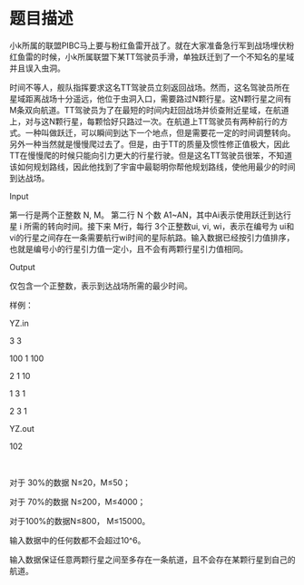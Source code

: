 # 题目描述


<div>
	<p>
		小k所属的联盟PIBC马上要与粉红鱼雷开战了。就在大家准备急行军到战场埋伏粉红鱼雷的时候，小k所属联盟下某TT驾驶员手滑，单独跃迁到了一个不知名的星域并且误入虫洞。
	</p>
	<p>
		时间不等人，舰队指挥要求这名TT驾驶员立刻返回战场。然而，这名驾驶员所在星域距离战场十分遥远，他位于虫洞入口，需要路过N颗行星。这N颗行星之间有M条双向航道。TT驾驶员为了在最短的时间内赶回战场并侦查附近星域，在航道上，对与这N颗行星，每颗恰好只路过一次。在航道上TT驾驶员有两种前行的方式。一种叫做跃迁，可以瞬间到达下一个地点，但是需要花一定的时间调整转向。另外一种当然就是慢慢爬过去了。但是，由于TT的质量及惯性修正值极大，因此TT在慢慢爬的时候只能向引力更大的行星行驶。但是这名TT驾驶员很笨，不知道该如何规划路线，因此他找到了宇宙中最聪明你帮他规划路线，使他用最少的时间到达战场。
	</p>
	<p>
		Input
	</p>
	<p>
		第一行是两个正整数 N, M。 第二行 N 个数 A1~AN，其中Ai表示使用跃迁到达行星 i 所需的转向时间。接下来 M行，每行 3个正整数ui, vi, wi，表示在编号为 ui和vi的行星之间存在一条需要航行wi时间的星际航路。输入数据已经按引力值排序，也就是编号小的行星引力值一定小，且不会有两颗行星引力值相同。
	</p>
	<p>
		Output
	</p>
	<p>
		仅包含一个正整数，表示到达战场所需的最少时间。
	</p>
	<p>
		样例：
	</p>
	<p>
		YZ.in
	</p>
	<p>
		3 3
	</p>
	<p>
		100 1 100
	</p>
	<p>
		2 1 10
	</p>
	<p>
		1 3 1
	</p>
	<p>
		2 3 1
	</p>
	<p>
		YZ.out
	</p>
	<p>
		102
	</p>
	<p>
		<br/>
	</p>
	<p>
		对于 30%的数据 N≤20，M≤50；
	</p>
	<p>
		对于 70%的数据 N≤200，M≤4000；
	</p>
	<p>
		对于100%的数据N≤800， M≤15000。
	</p>
	<p>
		输入数据中的任何数都不会超过10^6。
	</p>
	<p>
		输入数据保证任意两颗行星之间至多存在一条航道，且不会存在某颗行星到自己的航道。
	</p>
</div>
